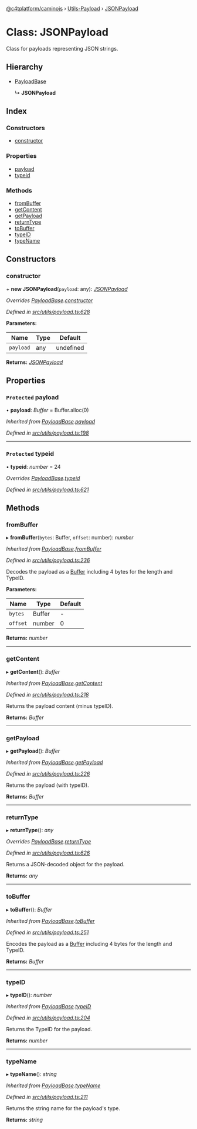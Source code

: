[@c4tplatform/caminojs](../api.md) › [Utils-Payload](../modules/utils_payload.md) › [JSONPayload](utils_payload.jsonpayload.md)

# Class: JSONPayload

Class for payloads representing JSON strings.

## Hierarchy

* [PayloadBase](utils_payload.payloadbase.md)

  ↳ **JSONPayload**

## Index

### Constructors

* [constructor](utils_payload.jsonpayload.md#constructor)

### Properties

* [payload](utils_payload.jsonpayload.md#protected-payload)
* [typeid](utils_payload.jsonpayload.md#protected-typeid)

### Methods

* [fromBuffer](utils_payload.jsonpayload.md#frombuffer)
* [getContent](utils_payload.jsonpayload.md#getcontent)
* [getPayload](utils_payload.jsonpayload.md#getpayload)
* [returnType](utils_payload.jsonpayload.md#returntype)
* [toBuffer](utils_payload.jsonpayload.md#tobuffer)
* [typeID](utils_payload.jsonpayload.md#typeid)
* [typeName](utils_payload.jsonpayload.md#typename)

## Constructors

###  constructor

\+ **new JSONPayload**(`payload`: any): *[JSONPayload](utils_payload.jsonpayload.md)*

*Overrides [PayloadBase](utils_payload.payloadbase.md).[constructor](utils_payload.payloadbase.md#constructor)*

*Defined in [src/utils/payload.ts:628](https://github.com/chain4travel/caminojs/blob/8077d740/src/utils/payload.ts#L628)*

**Parameters:**

Name | Type | Default |
------ | ------ | ------ |
`payload` | any | undefined |

**Returns:** *[JSONPayload](utils_payload.jsonpayload.md)*

## Properties

### `Protected` payload

• **payload**: *Buffer* = Buffer.alloc(0)

*Inherited from [PayloadBase](utils_payload.payloadbase.md).[payload](utils_payload.payloadbase.md#protected-payload)*

*Defined in [src/utils/payload.ts:198](https://github.com/chain4travel/caminojs/blob/8077d740/src/utils/payload.ts#L198)*

___

### `Protected` typeid

• **typeid**: *number* = 24

*Overrides [PayloadBase](utils_payload.payloadbase.md).[typeid](utils_payload.payloadbase.md#protected-typeid)*

*Defined in [src/utils/payload.ts:621](https://github.com/chain4travel/caminojs/blob/8077d740/src/utils/payload.ts#L621)*

## Methods

###  fromBuffer

▸ **fromBuffer**(`bytes`: Buffer, `offset`: number): *number*

*Inherited from [PayloadBase](utils_payload.payloadbase.md).[fromBuffer](utils_payload.payloadbase.md#frombuffer)*

*Defined in [src/utils/payload.ts:236](https://github.com/chain4travel/caminojs/blob/8077d740/src/utils/payload.ts#L236)*

Decodes the payload as a [Buffer](https://github.com/feross/buffer) including 4 bytes for the length and TypeID.

**Parameters:**

Name | Type | Default |
------ | ------ | ------ |
`bytes` | Buffer | - |
`offset` | number | 0 |

**Returns:** *number*

___

###  getContent

▸ **getContent**(): *Buffer*

*Inherited from [PayloadBase](utils_payload.payloadbase.md).[getContent](utils_payload.payloadbase.md#getcontent)*

*Defined in [src/utils/payload.ts:218](https://github.com/chain4travel/caminojs/blob/8077d740/src/utils/payload.ts#L218)*

Returns the payload content (minus typeID).

**Returns:** *Buffer*

___

###  getPayload

▸ **getPayload**(): *Buffer*

*Inherited from [PayloadBase](utils_payload.payloadbase.md).[getPayload](utils_payload.payloadbase.md#getpayload)*

*Defined in [src/utils/payload.ts:226](https://github.com/chain4travel/caminojs/blob/8077d740/src/utils/payload.ts#L226)*

Returns the payload (with typeID).

**Returns:** *Buffer*

___

###  returnType

▸ **returnType**(): *any*

*Overrides [PayloadBase](utils_payload.payloadbase.md).[returnType](utils_payload.payloadbase.md#abstract-returntype)*

*Defined in [src/utils/payload.ts:626](https://github.com/chain4travel/caminojs/blob/8077d740/src/utils/payload.ts#L626)*

Returns a JSON-decoded object for the payload.

**Returns:** *any*

___

###  toBuffer

▸ **toBuffer**(): *Buffer*

*Inherited from [PayloadBase](utils_payload.payloadbase.md).[toBuffer](utils_payload.payloadbase.md#tobuffer)*

*Defined in [src/utils/payload.ts:251](https://github.com/chain4travel/caminojs/blob/8077d740/src/utils/payload.ts#L251)*

Encodes the payload as a [Buffer](https://github.com/feross/buffer) including 4 bytes for the length and TypeID.

**Returns:** *Buffer*

___

###  typeID

▸ **typeID**(): *number*

*Inherited from [PayloadBase](utils_payload.payloadbase.md).[typeID](utils_payload.payloadbase.md#typeid)*

*Defined in [src/utils/payload.ts:204](https://github.com/chain4travel/caminojs/blob/8077d740/src/utils/payload.ts#L204)*

Returns the TypeID for the payload.

**Returns:** *number*

___

###  typeName

▸ **typeName**(): *string*

*Inherited from [PayloadBase](utils_payload.payloadbase.md).[typeName](utils_payload.payloadbase.md#typename)*

*Defined in [src/utils/payload.ts:211](https://github.com/chain4travel/caminojs/blob/8077d740/src/utils/payload.ts#L211)*

Returns the string name for the payload's type.

**Returns:** *string*
